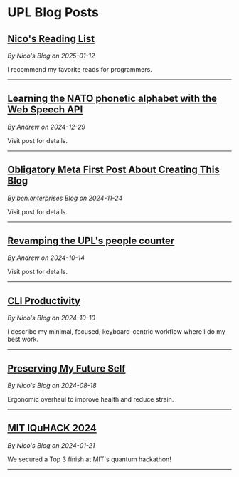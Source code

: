 # UPL Blog Posts

## [Nico's Reading List](https://salm.dev/blog/4-bookshelf/)
*By Nico's Blog on 2025-01-12*

I recommend my favorite reads for programmers.

---

## [Learning the NATO phonetic alphabet with the Web Speech API](https://www.amoses.dev/blog/nato-alphabet/)
*By Andrew on 2024-12-29*

Visit post for details.

---

## [Obligatory Meta First Post About Creating This Blog](https://ben.enterprises/hello-blog)
*By ben.enterprises Blog on 2024-11-24*

Visit post for details.

---

## [Revamping the UPL's people counter](https://www.amoses.dev/blog/upl-people-counter/)
*By Andrew on 2024-10-14*

Visit post for details.

---

## [CLI Productivity](https://salm.dev/blog/3-cli-productivity/)
*By Nico's Blog on 2024-10-10*

I describe my minimal, focused, keyboard-centric workflow where I do my best work.

---

## [Preserving My Future Self](https://salm.dev/blog/2-ergonomics/)
*By Nico's Blog on 2024-08-18*

Ergonomic overhaul to improve health and reduce strain.

---

## [MIT IQuHACK 2024](https://salm.dev/blog/1-mit-iquhack/)
*By Nico's Blog on 2024-01-21*

We secured a Top 3 finish at MIT's quantum hackathon!

---

